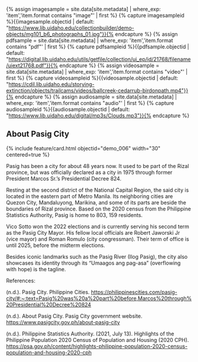 {% assign imagesample = site.data[site.metadata] | where_exp: 'item','item.format contains "image"' | first %}
{% capture imagesampleid %}{{imagesample.objectid | default: "https://www.lib.uidaho.edu/collectionbuilder/demo-objects/mg101_b6_photographs_01.jpg"}}{% endcapture %}
{% assign pdfsample = site.data[site.metadata] | where_exp: 'item','item.format contains "pdf"' | first %}
{% capture pdfsampleid %}{{pdfsample.objectid | default: "https://digital.lib.uidaho.edu/utils/getfile/collection/ui_ep/id/21768/filename/uiext21768.pdf"}}{% endcapture %}
{% assign videosample = site.data[site.metadata] | where_exp: 'item','item.format contains "video"' | first %}
{% capture videosampleid %}{{videosample.objectid | default: "https://cdil.lib.uidaho.edu/storying-extinction/objects/trailcams/videos/ballcreek-cedarrub-birdonpath.mp4"}}{% endcapture %}
{% assign audiosample = site.data[site.metadata] | where_exp: 'item','item.format contains "audio"' | first %}
{% capture audiosampleid %}{{audiosample.objectid | default: "https://www.lib.uidaho.edu/digital/mp3s/Clouds.mp3"}}{% endcapture %}

## About Pasig City

{% include feature/card.html objectid="demo_006" width="30" centered=true %}

Pasig has been a city for about 48 years now. It used to be part of the Rizal province, but was officially declared as a city in 1975 through former President Marcos Sr.’s Presidential Decree 824. 

Resting at the second district of the National Capital Region, the said city is located in the eastern part of Metro Manila. Its neighboring cities are Quezon City, Mandaluyong, Marikina, and some of its parts are beside the boundaries of Rizal province. Based on the 2020 census from the Philippine Statistics Authority, Pasig is home to 803, 159 residents. 

Vico Sotto won the 2022 elections and is currently serving his second term as the Pasig City Mayor. His fellow local officials are Robert Jaworski Jr (vice mayor) and Roman Romulo (city congressman). Their term of office is until 2025, before the midterm elections.

Besides iconic landmarks such as the Pasig River (Ilog Pasig), the city also showcases its identity through its “Umaagos ang pag-asa” (overflowing with hope) is the tagline.

References: 
<p>(n.d.). Pasig City. Philippine Cities. <a href="https://philippinescities.com/pasig-city/#:~:text=Pasig%20was%20a%20part%20before,Marcos%20through%20Presidential%20Decree%20824">https://philippinescities.com/pasig-city/#:~:text=Pasig%20was%20a%20part%20before,Marcos%20through%20Presidential%20Decree%20824</a></p>


<p>(n.d.). About Pasig City. Pasig City government website. <a href="https://www.pasigcity.gov.ph/about-pasig-city">https://www.pasigcity.gov.ph/about-pasig-city</a></p>

<p>(n.d.). Philippine Statistics Authority. (2021, July 13). Highlights of the Philippine Population 2020 Census of Population and Housing (2020 CPH). <a href="https://psa.gov.ph/content/highlights-philippine-population-2020-census-population-and-housing-2020-cph">https://psa.gov.ph/content/highlights-philippine-population-2020-census-population-and-housing-2020-cph</a></p>

 
